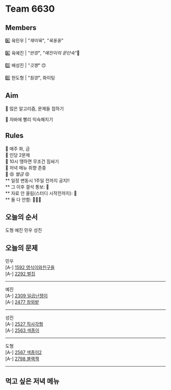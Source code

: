 # Team 6630

## Members
:six:   육민우 | *"제이육"*,  *"육동동"*

:six:   육예진 | *"반장"*, *"예진이의 문단속"*:door:

:three: 배성진 | *"깃짱"*  🙃

:zero:  한도형 | *"팀장"*,  화이팅

## Aim
:dart: 많은 알고리즘, 문제들 접하기

:dart: 자바에 빨리 익숙해지기

## Rules
:pushpin: 매주 화, 금  
:pushpin: 인당 2문제  
:pushpin: 10시 땡하면 무조건 짐싸기  
:pushpin: 저녁 메뉴 취향 존중  
:pushpin: :rage: *벌금* :rage:  
** 일정 변동시 1주일 전까지 공지!!  
** 그 이후 결석 통보: :money_with_wings:  
** 자료 안 올림(스터디 시작전까지): :money_with_wings:    
** 둘 다 안함: :money_with_wings::money_with_wings::money_with_wings:    

## 오늘의 순서
도형
예진
민우
성진
## 오늘의 문제
민우  
[A-] [1592 영식이와친구들](https://www.acmicpc.net/problem/1592)  
[A-] [2292 벌집](https://www.acmicpc.net/problem/2292)  


___
예진  
[A-] [2309 일곱난쟁이](https://www.acmicpc.net/problem/2309)  
[A-] [2477 참외밭](https://www.acmicpc.net/problem/2477)  


___
성진  
[A-] [2527 직사각형](https://www.acmicpc.net/problem/2527)  
[A-] [2563 색종이](https://www.acmicpc.net/problem/2563)  


___
도형  
[A-] [2567 색종이2](https://www.acmicpc.net/problem/2567)  
[A-] [2798 블랙잭](https://www.acmicpc.net/problem/2798)  


___

## 먹고 싶은 저녁 메뉴

